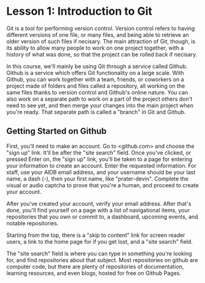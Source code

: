 # Lesson 1: Introduction to Git

Git is a tool for performing version control. Version control refers to having
different versions of one file, or many files, and being able to retrieve an
older version of such files if necisary. The main attraction of Git, though, is
its ability to allow many people to work on one project together, with a history
of what was done, so that the project can be rolled back if necisary.

In this course, we'll mainly be using Git through a service called Github.
Github is a service which offers Git functionality on a large scale. With
Github, you can work together with a team, friends, or coworkers on a project
made of folders and files called a repository, all working on the same files
thanks to version control and Github's online nature. You can also work on a
separate path to work on a part of the project others don't need to see yet, and
then merge your changes into the main project when you're ready. That separate
path is called a "branch" in Git and Github.

## Getting Started on Github

First, you'll need to make an account. Go to <github.com> and choose the "sign
up" link. It'll be after the "site search" field. Once you've clicked, or
pressed Enter on, the "sign up" link, you'll be taken to a page for entering
your information to create an account. Enter the requested information. For
staff, use your AIDB email address, and your username should be your last name,
a dash (-), then your first name, like "prater-devin". Complete the visual or
audio captcha to prove that you're a human, and proceed to create your account.

After you've created your account, verify your email address. After that's done,
you'll find yourself on a page with a list of navigational items, your
repositories that you own or commit to, a dashboard, upcoming events, and notable
repositories.

Starting from the top, there is a "skip to content" link for screen reader
users, a link to the home page for if you get lost, and a "site search" field.

The "site search" field is where you can type in something you're looking for,
and find repositories about that subject. Most repositories on github are
computer code, but there are plenty of repositories of documentation, learning
resources, and even blogs, hosted for free on Github Pages.

